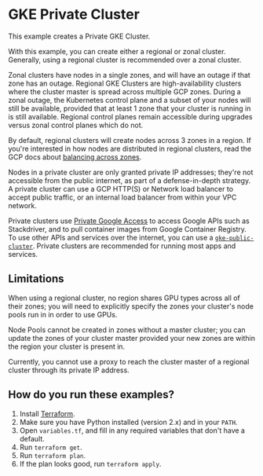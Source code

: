 # GKE Private Cluster

This example creates a Private GKE Cluster.

With this example, you can create either a regional or zonal cluster. Generally, using a regional cluster is recommended
over a zonal cluster.

Zonal clusters have nodes in a single zones, and will have an outage if that zone has an outage. Regional GKE Clusters
are high-availability clusters where the cluster master is spread across multiple GCP zones. During a zonal outage, the
Kubernetes control plane and a subset of your nodes will still be available, provided that at least 1 zone that your
cluster is running in is still available. Regional control planes remain accessible during upgrades versus zonal control
planes which do not.

By default, regional clusters will create nodes across 3 zones in a region. If you're interested in how nodes are
distributed in regional clusters, read the GCP docs about [balancing across zones](https://cloud.google.com/kubernetes-engine/docs/concepts/cluster-autoscaler#balancing_across_zones).

Nodes in a private cluster are only granted private IP addresses; they're not accessible from the public internet, as
part of a defense-in-depth strategy. A private cluster can use a GCP HTTP(S) or Network load balancer to accept public
traffic, or an internal load balancer from within your VPC network.

Private clusters use [Private Google Access](https://cloud.google.com/vpc/docs/private-access-options) to access Google
APIs such as Stackdriver, and to pull container images from Google Container Registry. To use other APIs and services
over the internet, you can use a [`gke-public-cluster`](../gke-public-cluster). Private clusters are
recommended for running most apps and services.

## Limitations

When using a regional cluster, no region shares GPU types across all of their zones; you will need to explicitly specify
the zones your cluster's node pools run in in order to use GPUs.

Node Pools cannot be created in zones without a master cluster; you can update the zones of your cluster master provided
your new zones are within the region your cluster is present in.

<!-- TODO(rileykarson): Clarify what this means when we find out- this is pulled
from the GKE docs. -->
Currently, you cannot use a proxy to reach the cluster master of a regional cluster through its private IP address.

## How do you run these examples?

1. Install [Terraform](https://www.terraform.io/).
1. Make sure you have Python installed (version 2.x) and in your `PATH`.
1. Open `variables.tf`,  and fill in any required variables that don't have a
default.
1. Run `terraform get`.
1. Run `terraform plan`.
1. If the plan looks good, run `terraform apply`.
